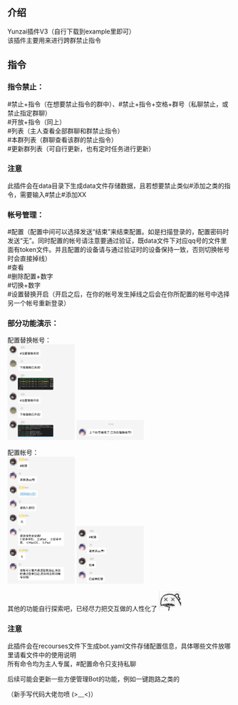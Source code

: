 ## 介绍

Yunzai插件V3（自行下载到example里即可）  
该插件主要用来进行跨群禁止指令

## 指令

### 指令禁止：  
#禁止+指令（在想要禁止指令的群中）、#禁止+指令+空格+群号（私聊禁止，或禁止指定群聊）  
#开放+指令（同上）  
#列表（主人查看全部群聊和群禁止指令）  
#本群列表（群聊查看该群的禁止指令）  
#更新群列表（可自行更新，也有定时任务进行更新）

### 注意
此插件会在data目录下生成data文件存储数据，且若想要禁止类似#添加之类的指令，需要输入#禁止#添加XX 

### 帐号管理： 
#配置（配置中间可以选择发送“结束”来结束配置。如是扫描登录的，配置密码时发送“无”。同时配置的帐号请注意要通过验证，既data文件下对应qq号的文件里面有token文件。并且配置的设备请与通过验证时的设备保持一致，否则切换帐号时会直接掉线）  
#查看  
#删除配置+数字  
#切换+数字  
#设置替换开启（开启之后，在你的帐号发生掉线之后会在你所配置的帐号中选择另一个帐号重新登录）  

### 部分功能演示： 
配置替换帐号：  
<img src= "img/Screenshot_20220915_112350_com.tencent.mobileqq_e.jpg" width="30%">
<img src= "img/Screenshot_20220915_112548_com.tencent.mobileqq_e.jpg" width="30%">  

配置帐号：  
<img src= "img/Screenshot_20220915_112717_com.tencent.mobileqq_e.jpg" width="30%">
<img src= "img/Screenshot_20220915_112724_com.tencent.mobileqq_e.jpg" width="30%">  

其他的功能自行探索吧，已经尽力把交互做的人性化了
<img src= "img/-460a083581192ab7.jpg" width="10%">

### 注意  
此插件会在recourses文件下生成bot.yaml文件存储配置信息，具体哪些文件放哪里请看文件中的使用说明  
所有命令均为主人专属，#配置命令只支持私聊

后续可能会更新一些方便管理Bot的功能，例如一键跑路之类的

（新手写代码大佬勿喷 (>﹏<)）
